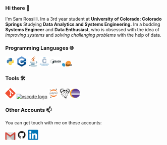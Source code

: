 ### Hi there 👋

I'm Sam Rossilli. Im a 3rd year student at **University of Colorado: Colorado Springs** Studying **Data Analytics and Systems Engineering.** 
Im a budding **Systems Engineer** and **Data Enthusiast**, who is obsessed with the idea of *improving systems* and *solving challenging problems* with the help of data. 

### Programming Languages 🌐

[<img src="https://raw.githubusercontent.com/github/explore/80688e429a7d4ef2fca1e82350fe8e3517d3494d/topics/python/python.png" alt="python logo" width="32">](https://www.python.org/) [<img src="https://raw.githubusercontent.com/github/explore/80688e429a7d4ef2fca1e82350fe8e3517d3494d/topics/cpp/cpp.png" alt="cpp logo" width="32">](https://isocpp.org/) [<img src="https://raw.githubusercontent.com/github/explore/80688e429a7d4ef2fca1e82350fe8e3517d3494d/topics/java/java.png" alt="java logo" width="32">](https://www.java.com/) [<img src="https://raw.githubusercontent.com/github/explore/80688e429a7d4ef2fca1e82350fe8e3517d3494d/topics/c/c.png" alt="c logo" width="32">](http://www.open-std.org/jtc1/sc22/wg14/) [<img src="https://raw.githubusercontent.com/github/explore/80688e429a7d4ef2fca1e82350fe8e3517d3494d/topics/bash/bash.png" alt="bash logo" width="32">](https://www.gnu.org/software/bash/)
[<img src="https://raw.githubusercontent.com/Sarossilli/Sarossilli/master/img/scikit.png" alt="scikit logo" width="32">](https://www.scikit-learn.org) 

### Tools 🛠️

 [<img src="https://raw.githubusercontent.com/Sarossilli/Sarossilli/master/img/git.png" alt="git logo" width="32">](https://git-scm.com/) [<img src="https://raw.githubusercontent.com/Delta456/Delta456/master/img/vscode.png" alt="vscode logo" width="32">](https://code.visualstudio.com/) [<img src="https://raw.githubusercontent.com/Sarossilli/Sarossilli/master/img/jupyter_notebook.png" alt="jupyter notebook logo" width="32">](https://jupyter.org/) [<img src="https://raw.githubusercontent.com/Sarossilli/Sarossilli/master/img/gnu_make.png" alt="gnu make logo" width="32">](https://www.gnu.org/software/make/manual/)[<img src="https://raw.githubusercontent.com/Sarossilli/Sarossilli/master/img/eclipse.png" alt="eclipse logo" width="32">](https://www.eclipse.org/)

### Other Accounts 📫
You can get touch with me on these accounts:

 [<img src="https://raw.githubusercontent.com/Sarossilli/Sarossilli/master/img/gmail.png" alt="email logo" width="32">](mailto:sarossilli@gmail.com) [<img src="https://raw.githubusercontent.com/Sarossilli/Sarossilli/master/img/github.png" alt="github logo" width="32">](https://github.com/sarossilli) [<img src="https://raw.githubusercontent.com/Sarossilli/Sarossilli/master/img/linkedin.png" alt="linkedin logo" width="32">](https://www.linkedin.com/in/sarossilli/)